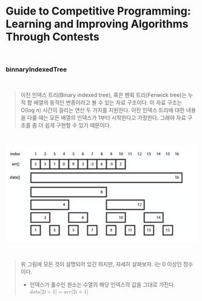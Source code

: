 # Guide to Competitive Programming: Learning and Improving Algorithms Through Contests

<br>

### binnaryIndexedTree

<br>

> 이진 인덱스 트리(Binary indexed tree), 혹은 펜윅 트리(Fenwick tree)는 누적 합 배열의 동적인 변종이라고 볼 수 있는 자료 구조이다. 이 자료 구조는 O(log n) 시간이 걸리는 연산 두 가지를 지원한다. 이진 인덱스 트리에 대한 내용을 다룰 때는 모든 배열의 인덱스가 1부터 시작한다고 가정한다. 그래야 자료 구조를 좀 더 쉽게 구현할 수 있기 때문이다.

<br>

<p align="center"><img src="./img/result.png" alt="error"></p>

<br>

> 위 그림에 모든 것이 설명되어 있긴 하지만, 자세히 살펴보자. i는 0 이상인 정수이다. <ul><li>인덱스가 홀수인 원소는 수열의 해당 인덱스의 값을 그대로 가진다.</li><math xmlns="http://www.w3.org/1998/Math/MathML"><mi>d</mi><mi>a</mi> <mi>t</mi><mi>a</mi><mo stretchy="false">[</mo><mn>2</mn><mi>i</mi><mo>+</mo><mn>1</mn><mo stretchy="false">]</mo><mo>=</mo><mi>a</mi><mi>r</mi><mi>r</mi><mo stretchy="false">[</mo><mn>2</mn><mi>i</mi><mo>+</mo><mn>1</mn><mo stretchy="false">]</mo></math></ul>

<br>
